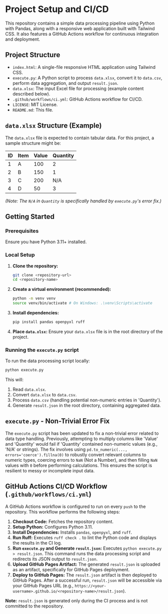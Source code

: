 # Project Setup and CI/CD

This repository contains a simple data processing pipeline using Python with Pandas, along with a responsive web application built with Tailwind CSS. It also features a GitHub Actions workflow for continuous integration and deployment.

## Project Structure

- `index.html`: A single-file responsive HTML application using Tailwind CSS.
- `execute.py`: A Python script to process `data.xlsx`, convert it to `data.csv`, perform data aggregation, and output `result.json`.
- `data.xlsx`: The input Excel file for processing (example content described below).
- `.github/workflows/ci.yml`: GitHub Actions workflow for CI/CD.
- `LICENSE`: MIT License.
- `README.md`: This file.

## `data.xlsx` Structure (Example)

The `data.xlsx` file is expected to contain tabular data. For this project, a sample structure might be:

| ID | Item | Value | Quantity |
|----|------|-------|----------|
| 1  | A    | 100   | 2        |
| 2  | B    | 150   | 1        |
| 3  | C    | 200   | N/A      |
| 4  | D    | 50    | 3        |

*(Note: The `N/A` in `Quantity` is specifically handled by `execute.py`'s error fix.)*

## Getting Started

### Prerequisites

Ensure you have Python 3.11+ installed.

### Local Setup

1.  **Clone the repository:**
    ```bash
    git clone <repository-url>
    cd <repository-name>
    ```

2.  **Create a virtual environment (recommended):**
    ```bash
    python -m venv venv
    source venv/bin/activate # On Windows: .\venv\Scripts\activate
    ```

3.  **Install dependencies:**
    ```bash
    pip install pandas openpyxl ruff
    ```

4.  **Place `data.xlsx`:**
    Ensure your `data.xlsx` file is in the root directory of the project.

### Running the `execute.py` script

To run the data processing script locally:

```bash
python execute.py
```

This will:
1.  Read `data.xlsx`.
2.  Convert `data.xlsx` to `data.csv`.
3.  Process `data.csv` (handling potential non-numeric entries in 'Quantity').
4.  Generate `result.json` in the root directory, containing aggregated data.

## `execute.py` - Non-Trivial Error Fix

The `execute.py` script has been updated to fix a non-trivial error related to data type handling. Previously, attempting to multiply columns like 'Value' and 'Quantity' would fail if 'Quantity' contained non-numeric values (e.g., 'N/A' or strings). The fix involves using `pd.to_numeric(..., errors='coerce').fillna(0)` to robustly convert relevant columns to numeric types, coercing errors to `NaN` (Not a Number), and then filling `NaN` values with `0` before performing calculations. This ensures the script is resilient to messy or incomplete input data.

## GitHub Actions CI/CD Workflow (`.github/workflows/ci.yml`)

A GitHub Actions workflow is configured to run on every `push` to the repository. This workflow performs the following steps:

1.  **Checkout Code:** Fetches the repository content.
2.  **Setup Python:** Configures Python 3.11.
3.  **Install Dependencies:** Installs `pandas`, `openpyxl`, and `ruff`.
4.  **Run Ruff:** Executes `ruff check .` to lint the Python code and displays the results in the CI log.
5.  **Run `execute.py` and Generate `result.json`:** Executes `python execute.py > result.json`. This command runs the data processing script and redirects its JSON output to `result.json`.
6.  **Upload GitHub Pages Artifact:** The generated `result.json` is uploaded as an artifact, specifically for GitHub Pages deployment.
7.  **Deploy to GitHub Pages:** The `result.json` artifact is then deployed to GitHub Pages. After a successful run, `result.json` will be accessible via your GitHub Pages URL (e.g., `https://<your-username>.github.io/<repository-name>/result.json`).

**Note:** `result.json` is generated only during the CI process and is not committed to the repository.
